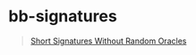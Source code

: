# bb-signatures

> [Short Signatures Without Random Oracles](http://ai.stanford.edu/~xb/eurocrypt04a/bbsigs.pdf)